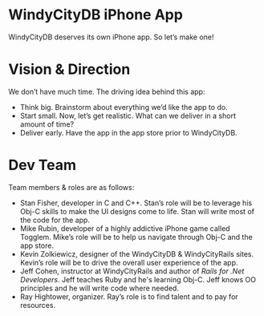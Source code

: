 WindyCityDB iPhone App
==

WindyCityDB deserves its own iPhone app. So let’s make one!

Vision & Direction
==

We don’t have much time. The driving idea behind this app:

* Think big. Brainstorm about everything we’d like the app to do.
* Start small. Now, let’s get realistic. What can we deliver in a short amount of time?
* Deliver early. Have the app in the app store prior to WindyCityDB.

Dev Team
==

Team members & roles are as follows:

* Stan Fisher, developer in C and C++. Stan’s role will be to leverage his Obj-C skills to make the UI designs come to life. Stan will write most of the code for the app.
* Mike Rubin, developer of a highly addictive iPhone game called Togglem. Mike’s role will be to help us navigate through Obj-C and the app store.
* Kevin Zolkiewicz, designer of the WindyCityDB & WindyCityRails sites. Kevin’s role will be to drive the overall user experience of the app.
* Jeff Cohen, instructor at WindyCityRails and author of _Rails for .Net Developers_. Jeff teaches Ruby and he's learning Obj-C. Jeff knows OO principles and he will write code where needed.
* Ray Hightower, organizer. Ray’s role is to find talent and to pay for resources.


